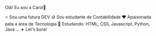 Olá! Eu sou a Carol👋

⭐ Sou uma futura DEV
🪙 Sou estudante de Contabilidade
❤️ Apaixonada pela a área de Tecnologia 
🌱 Estudando: HTML, CSS, Javascript, Python, Java ...
✈️ Let's bora!

<!---
Carol-iz/Carol-iz is a ✨ special ✨ repository because its `README.md` (this file) appears on your GitHub profile.
You can click the Preview link to take a look at your changes.
--->
